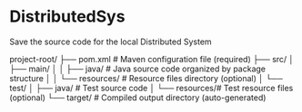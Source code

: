 # DistributedSys
Save the source code for the local Distributed System

project-root/
├── pom.xml          # Maven configuration file (required)
├── src/
│   ├── main/
│   │   ├── java/    # Java source code organized by package structure
│   │   └── resources/ # Resource files directory (optional)
│   └── test/
│       ├── java/    # Test source code
│       └── resources/# Test resource files (optional)
└── target/          # Compiled output directory (auto-generated)
